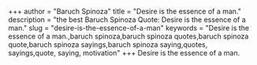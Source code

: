 +++
author = "Baruch Spinoza"
title = "Desire is the essence of a man."
description = "the best Baruch Spinoza Quote: Desire is the essence of a man."
slug = "desire-is-the-essence-of-a-man"
keywords = "Desire is the essence of a man.,baruch spinoza,baruch spinoza quotes,baruch spinoza quote,baruch spinoza sayings,baruch spinoza saying,quotes, sayings,quote, saying, motivation"
+++
Desire is the essence of a man.
